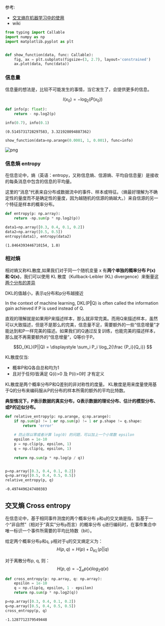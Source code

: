 参考: 
- [交叉熵在机器学习中的使用](https://blog.csdn.net/tsyccnh/article/details/79163834)
- wiki


```python
from typing import Callable
import numpy as np
import matplotlib.pyplot as plt


def show_function(data, func: Callable):
    fig, ax = plt.subplots(figsize=(3, 2.7), layout='constrained')
    ax.plot(data, func(data))
```

### 信息量

信息量的想法是，比较不可能发生的事情，当它发生了，会提供更多的信息。

$$I(x_0)=−\log_{2}{(P(x_0))} $$




```python
def info(p: float):
    return - np.log2(p)

info(0.7), info(0.1)
```




    (0.5145731728297583, 3.321928094887362)




```python
show_function(data=np.arange(0.0001, 1, 0.001), func=info)
```


![png](https://mypicsformarkdown.oss-cn-shanghai.aliyuncs.com/imgs/202409200127719.png)
    


### 信息熵 entropy

在信息论中，熵（英语：entropy，又称信息熵、信源熵、平均自信息量）是接收的每条消息中包含的信息的平均量。

这里的“消息”代表来自分布或数据流中的事件、样本或特征。（熵最好理解为不确定性的量度而不是确定性的量度，因为越随机的信源的熵越大。）来自信源的另一个特征是样本的概率分布。



```python
def entropy(p: np.array):
    return -np.sum(p * np.log2(p))

data1=np.array([0.3, 0.4, 0.1, 0.2])
data2=np.array([0.5, 0.5])
entropy(data1), entropy(data2)
```




    (1.8464393446710154, 1.0)



### 相对熵

相对熵又称KL散度,如果我们对于同一个随机变量 x 有**两个单独的概率分布 P(x) 和 Q(x)**，我们可以使用 KL 散度（Kullback-Leibler (KL) divergence）来衡量这<u>两个分布的差异</u>

DKL的值越小，表示q分布和p分布越接近

In the context of machine learning, DKL(P‖Q) is often called the information gain achieved if P is used instead of Q.

直观的理解就是如果用P来描述样本，那么就非常完美。而用Q来描述样本，虽然可以大致描述，但是不是那么的完美，信息量不足，需要额外的一些“信息增量”才能达到和P一样完美的描述。如果我们的Q通过反复训练，也能完美的描述样本，那么就不再需要额外的“信息增量”，Q等价于P。

$$D_{KL}(P||Q) = \displaystyle \sum_i P_i \log_2{\frac {P_i}{Q_i}} $$

KL散度仅当:
- 概率P和Q各自总和均为1
- 且对于任何i皆满足 Q(i)>0 及 P(i)>0时
才有定义

KL散度是两个概率分布P和Q差别的非对称性的度量。 KL散度是用来度量使用基于Q的分布来编码服从P的分布的样本所需的额外的平均比特数。


**典型情况下，P表示数据的真实分布，Q表示数据的理论分布、估计的模型分布、或P的近似分布。**


```python
def relative_entropy(p: np.arange, q:np.arange):
    if np.sum(p) != 1 or np.sum(p) != 1 or p.shape != q.shape:
        return 'error'
    
    # 防止除以零或者计算 log(0) 的问题，可以加上一个小常数 epsilon
    epsilon = 1e-10
    p = np.clip(p, epsilon, 1)
    q = np.clip(q, epsilon, 1)
    
    return np.sum(p * np.log(p / q))


p=np.array([0.3, 0.4, 0.1, 0.2])
q=np.array([0.5, 0.4, 0.5, 0.5])
relative_entropy(p, q)
```




    -0.4974496247480383



## 交叉熵 Cross entropy

在信息论中，基于相同事件测度的两个概率分布 `p`和`q`的交叉熵是指，当基于一个“非自然”（相对于“真实”分布`p`而言）的概率分布
`q`进行编码时，在事件集合中唯一标识一个事件所需要的平均比特数（bit）。

给定两个概率分布`p`和`q`, `p`相对于`q`的交叉熵定义为：
$$H(p, q) = H(p) + D_{KL}(p||q)$$

对于离散分布p, q, 则：
$$H(p, q) = -\sum_x p(x)log_2 {q(x)}$$



```python
def cross_entropy(p: np.array, q: np.array):
    epsilon = 1e-10
    q = np.clip(q, epsilon, 1 - epsilon)
    return np.sum(p * np.log2(q))

p=np.array([0.3, 0.4, 0.1, 0.2])
q=np.array([0.5, 0.4, 0.5, 0.5])
cross_entropy(p, q)
```




    -1.1287712379549448

